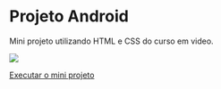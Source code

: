 # Projeto Android
 Mini projeto utilizando HTML e CSS do curso em video.

<img src="projeto-android.gif">

<a href="https://ericrdgs.github.io/Projeto-Android/"> Executar o mini projeto </a>
